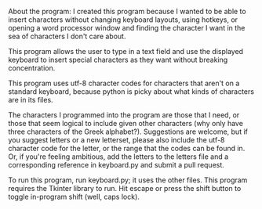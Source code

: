 About the program:
I created this program because I wanted to be able to insert characters without changing keyboard layouts, using hotkeys, or opening a word processor window and finding the character I want in the sea of characters I don't care about.

This program allows the user to type in a text field and use the displayed keyboard to insert special characters as they want without breaking concentration. 

This program uses utf-8 character codes for characters that aren't on a standard keyboard, because python is picky about what kinds of characters are in its files.

The characters I programmed into the program are those that I need, or those that seem logical to include given other characters (why only have three characters of the Greek alphabet?). Suggestions are welcome, but if you suggest letters or a new letterset, please also include the utf-8 character code for the letter, or the range that the codes can be found in. Or, if you're feeling ambitious, add the letters to the letters file and a corresponding reference in keyboard.py and submit a pull request.

To run this program, run keyboard.py; it uses the other files. This program requires the Tkinter library to run. Hit escape or press the shift button to toggle in-program shift (well, caps lock).


